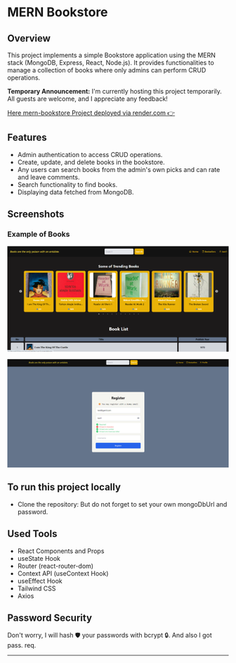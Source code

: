 # MERN Bookstore

## Overview

This project implements a simple Bookstore application using the MERN stack (MongoDB, Express, React, Node.js). It provides functionalities to manage a collection of books where only admins can perform CRUD operations.


**Temporary Announcement:** I'm currently hosting this project temporarily. All guests are welcome, and I appreciate any feedback!

[Here mern-bookstore Project deployed via render.com 👉](https://mern-bookstore-1-n0fo.onrender.com/)


## Features

- Admin authentication to access CRUD operations.
- Create, update, and delete books in the bookstore.
- Any users can search books from the admin's own picks and can rate and leave comments.
- Search functionality to find books.
- Displaying data fetched from MongoDB.

## Screenshots

### Example of Books

![Admin Dashboard](frontend/src/assets/Screenshot%202024-07-06%20004008.png)

![Bookstore](frontend/src/assets/Screenshot%202024-07-08%20003335.png)

## To run this project locally

- Clone the repository: But do not forget to set your own mongoDbUrl and password.

## Used Tools

- React Components and Props
- useState Hook
- Router (react-router-dom)
- Context API (useContext Hook)
- useEffect Hook
- Tailwind CSS
- Axios

## Password Security

Don't worry, I will hash 🛡️ your passwords with bcrypt 🔒. 
And also I got pass. req.

---
